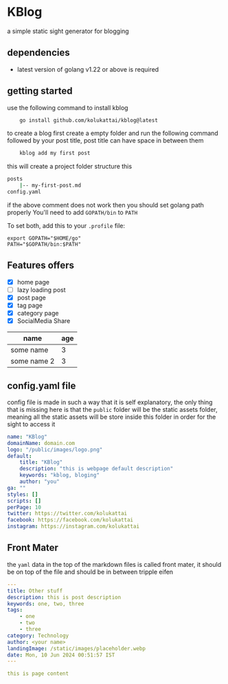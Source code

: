 
# KBlog
a simple static sight generator for blogging


## dependencies
- latest version of golang v1.22 or above is required

## getting started
use the following command to install kblog
```sh
    go install github.com/kolukattai/kblog@latest
```
to create a blog first create a empty folder and run the following command followed by your post title, post title can have space in between them
```sh
    kblog add my first post
```

this will create a project folder structure this
```sh
posts
    |-- my-first-post.md
config.yaml
```

if the above comment does not work then you should set golang path properly
You'll need to add `GOPATH/bin` to `PATH`

To set both, add this to your `.profile` file:

```
export GOPATH="$HOME/go"
PATH="$GOPATH/bin:$PATH"
```

## Features offers
- [x] home page
- [ ] lazy loading post
- [x] post page
- [x] tag page
- [x] category page
- [x] SocialMedia Share

| name | age |
| -- | -- |
| some name | 3 |
| some name 2 | 3 |


## config.yaml file
config file is made in such a way that it is self explanatory, the only thing that is missing here is that the `public` folder will be the static assets folder, meaning all the static assets will be store inside this folder in order for the sight to access it

```yaml
name: "KBlog"
domainName: domain.com
logo: "/public/images/logo.png"
default:
    title: "KBlog"
    description: "this is webpage default description"
    keywords: "kblog, bloging"
    author: "you"
ga: ""
styles: []
scripts: []
perPage: 10
twitter: https://twitter.com/kolukattai
facebook: https://facebook.com/kolukattai
instagram: https://instagram.com/kolukattai
```

## Front Mater
the `yaml` data in the top of the markdown files is called front mater, it should be on top of the file and should be in between tripple eifen 

```yaml
---
title: Other stuff
description: this is post description
keywords: one, two, three
tags:
    - one
    - two
    - three
category: Technology
author: <your name>
landingImage: /static/images/placeholder.webp
date: Mon, 10 Jun 2024 00:51:57 IST
---

this is page content

```



